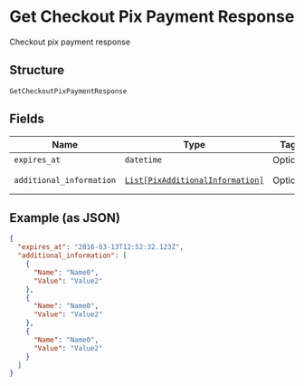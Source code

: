 
# Get Checkout Pix Payment Response

Checkout pix payment response

## Structure

`GetCheckoutPixPaymentResponse`

## Fields

| Name | Type | Tags | Description |
|  --- | --- | --- | --- |
| `expires_at` | `datetime` | Optional | Expires at |
| `additional_information` | [`List[PixAdditionalInformation]`](../../doc/models/pix-additional-information.md) | Optional | Additional information |

## Example (as JSON)

```json
{
  "expires_at": "2016-03-13T12:52:32.123Z",
  "additional_information": [
    {
      "Name": "Name0",
      "Value": "Value2"
    },
    {
      "Name": "Name0",
      "Value": "Value2"
    },
    {
      "Name": "Name0",
      "Value": "Value2"
    }
  ]
}
```

